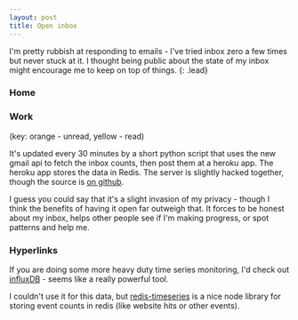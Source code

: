 ```yaml
---
layout: post
title: Open inbox
---
```


I'm pretty rubbish at responding to emails - I've tried inbox zero a few times but never stuck at it.  I thought being public about the state of my inbox might encourage me to keep on top of things.
{: .lead}

### Home

<div data-cr="email-stats" data-stat="home" class="cr email-stats"></div>

### Work

<div data-cr="email-stats" data-stat="work" class="cr email-stats"></div>

(key: orange - unread, yellow - read)

It's updated every 30 minutes by a short python script that uses the new gmail api to fetch the inbox counts, then post them at a heroku app.  The heroku app stores the data in Redis.  The server is slightly hacked together, though the source is [on github](https://github.com/benfoxall/email-analytics).

I guess you could say that it's a slight invasion of my privacy - though I think the benefits of having it open far outweigh that.  It forces to be honest about my inbox, helps other people see if I'm making progress, or spot patterns and help me.

### Hyperlinks

If you are doing some more heavy duty time series monitoring, I'd check out [influxDB](http://influxdb.com/) - seems like a really powerful tool.

I couldn't use it for this data, but [redis-timeseries](https://www.npmjs.org/package/redis-timeseries) is a nice node library for storing event counts in redis (like website hits or other events).
